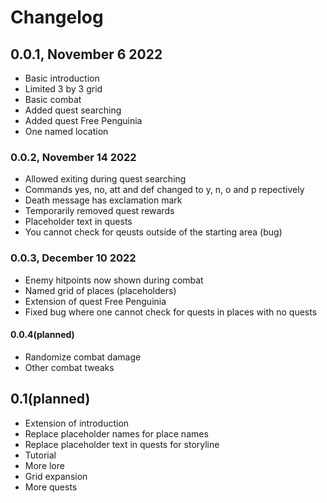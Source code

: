 # Changelog

## 0.0.1, November 6 2022

- Basic introduction
- Limited 3 by 3 grid
- Basic combat
- Added quest searching
- Added quest Free Penguinia
- One named location

### 0.0.2, November 14 2022

- Allowed exiting during quest searching
- Commands yes, no, att and def changed to y, n, o and p repectively
- Death message has exclamation mark
- Temporarily removed quest rewards
- Placeholder text in quests
- You cannot check for qeusts outside of the starting area (bug)

### 0.0.3, December 10 2022

- Enemy hitpoints now shown during combat
- Named grid of places (placeholders)
- Extension of quest Free Penguinia
- Fixed bug where one cannot check for quests in places with no quests

#### 0.0.4(planned)

- Randomize combat damage
- Other combat tweaks

## 0.1(planned)

- Extension of introduction
- Replace placeholder names for place names
- Replace placeholder text in quests for storyline
- Tutorial
- More lore
- Grid expansion
- More quests
